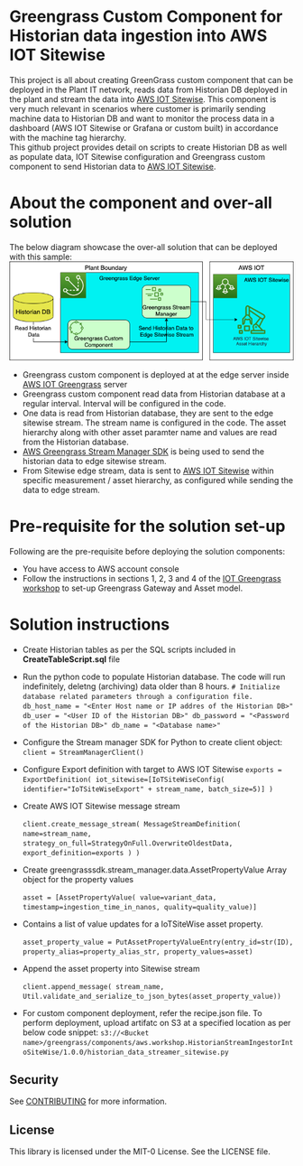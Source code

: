 # Greengrass Custom Component for Historian data ingestion into AWS IOT Sitewise
This project is all about creating GreenGrass custom component that can be deployed in the Plant IT network, reads data from Historian DB deployed in the plant and stream the data into [AWS IOT Sitewise](https://aws.amazon.com/iot-sitewise/). This component is very much relevant in scenarios where customer is primarily sending machine data to Historian DB  and want to monitor the process data in a dashboard (AWS IOT Sitewise or Grafana or custom built) in accordance with the machine tag hierarchy.  
This github project provides detail on scripts to create Historian DB as well as populate data, IOT Sitewise configuration and Greengrass custom component to send Historian data to [AWS IOT Sitewise](https://aws.amazon.com/iot-sitewise/).
# About the component and over-all solution
The below diagram showcase the over-all solution that can be deployed with this sample:
![Screenshot](ArchitectureDiagram_v01.png)
- Greengrass custom component is deployed at at the edge server inside [AWS IOT Greengrass](https://aws.amazon.com/greengrass/) server
- Greengrass custom component read data from Historian database at a regular interval. Interval will be configured in the code.
- One data is read from Historian database, they are sent to the edge sitewise stream. The stream name is configured in the code. The asset hierarchy along with other asset paramter name and values are read from the Historian database.
- [AWS Greengrass Stream Manager SDK](https://github.com/aws-greengrass/aws-greengrass-stream-manager-sdk-python) is being used to send the historian data to edge sitewise stream.
- From Sitewise edge stream, data is sent to [AWS IOT Sitewise](https://aws.amazon.com/iot-sitewise/) within specific measurement / asset hierarchy, as configured while sending the data to edge stream.
# Pre-requisite for the solution set-up
Following are the pre-requisite before deploying the solution components:
- You have access to AWS account console
- Follow the instructions in sections 1, 2, 3 and 4 of the [IOT Greengrass workshop](https://catalog.us-east-1.prod.workshops.aws/workshops/5ecc2416-f956-4273-b729-d0d30556013f/en-US/chapter4-createfirstcomp/20-step2) to set-up Greengrass Gateway and Asset model.
# Solution instructions
- Create Historian tables as per the SQL scripts included in **CreateTableScript.sql** file
- Run the python code to populate Historian database. The code will run indefinitely, deletng (archiving) data older than 8 hours.
    `# Initialize database related parameters through a configuration file.
    db_host_name = "<Enter Host name or IP addres of the Historian DB>"
    db_user = "<User ID of the Historian DB>"
    db_password = "<Password of the Historian DB>"
    db_name = "<Database name>"`
- Configure the Stream manager SDK for Python to create client object:  
`client = StreamManagerClient()`
- Configure Export definition with target to AWS IOT Sitewise
    `exports = ExportDefinition(
            iot_sitewise=[IoTSiteWiseConfig(
                identifier="IoTSiteWiseExport" + stream_name, batch_size=5)]
        )`
- Create AWS IOT Sitewise message stream
    
    `client.create_message_stream(
            MessageStreamDefinition(
                name=stream_name, strategy_on_full=StrategyOnFull.OverwriteOldestData, export_definition=exports
            )
    )`
- Create greengrasssdk.stream_manager.data.AssetPropertyValue Array object for the property values
    
    `asset = [AssetPropertyValue(
                value=variant_data, timestamp=ingestion_time_in_nanos, quality=quality_value)]`
- Contains a list of value updates for a IoTSiteWise asset property.
    
    `asset_property_value = PutAssetPropertyValueEntry(entry_id=str(ID), property_alias=property_alias_str, property_values=asset)`
- Append the asset property into Sitewise stream
    
    `client.append_message( stream_name, Util.validate_and_serialize_to_json_bytes(asset_property_value))`
- For custom component deployment, refer the recipe.json file. To perform deployment, upload artifatc on S3 at a specified location as per below code snippet:
    `s3://<Bucket name>/greengrass/components/aws.workshop.HistorianStreamIngestorIntoSiteWise/1.0.0/historian_data_streamer_sitewise.py`

## Security

See [CONTRIBUTING](CONTRIBUTING.md#security-issue-notifications) for more information.

## License

This library is licensed under the MIT-0 License. See the LICENSE file.

